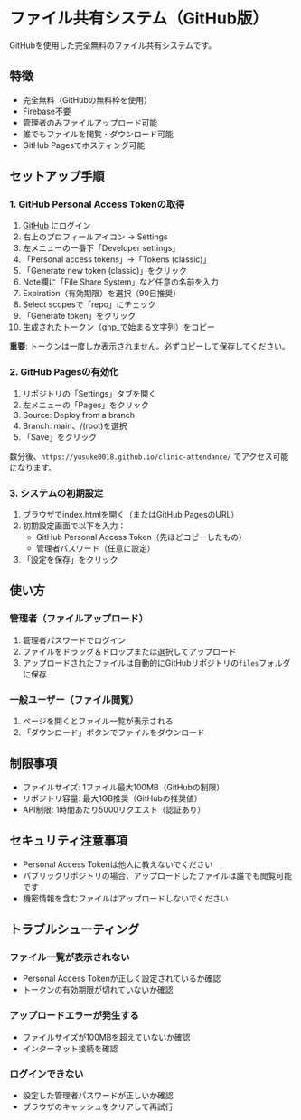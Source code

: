 # ファイル共有システム（GitHub版）

GitHubを使用した完全無料のファイル共有システムです。

## 特徴

- 完全無料（GitHubの無料枠を使用）
- Firebase不要
- 管理者のみファイルアップロード可能
- 誰でもファイルを閲覧・ダウンロード可能
- GitHub Pagesでホスティング可能

## セットアップ手順

### 1. GitHub Personal Access Tokenの取得

1. [GitHub](https://github.com) にログイン
2. 右上のプロフィールアイコン → Settings
3. 左メニューの一番下「Developer settings」
4. 「Personal access tokens」→「Tokens (classic)」
5. 「Generate new token (classic)」をクリック
6. Note欄に「File Share System」など任意の名前を入力
7. Expiration（有効期限）を選択（90日推奨）
8. Select scopesで「repo」にチェック
9. 「Generate token」をクリック
10. 生成されたトークン（ghp_で始まる文字列）をコピー

**重要**: トークンは一度しか表示されません。必ずコピーして保存してください。

### 2. GitHub Pagesの有効化

1. リポジトリの「Settings」タブを開く
2. 左メニューの「Pages」をクリック
3. Source: Deploy from a branch
4. Branch: main、/(root)を選択
5. 「Save」をクリック

数分後、`https://yusuke0018.github.io/clinic-attendance/` でアクセス可能になります。

### 3. システムの初期設定

1. ブラウザでindex.htmlを開く（またはGitHub PagesのURL）
2. 初期設定画面で以下を入力：
   - GitHub Personal Access Token（先ほどコピーしたもの）
   - 管理者パスワード（任意に設定）
3. 「設定を保存」をクリック

## 使い方

### 管理者（ファイルアップロード）

1. 管理者パスワードでログイン
2. ファイルをドラッグ＆ドロップまたは選択してアップロード
3. アップロードされたファイルは自動的にGitHubリポジトリの`files`フォルダに保存

### 一般ユーザー（ファイル閲覧）

1. ページを開くとファイル一覧が表示される
2. 「ダウンロード」ボタンでファイルをダウンロード

## 制限事項

- ファイルサイズ: 1ファイル最大100MB（GitHubの制限）
- リポジトリ容量: 最大1GB推奨（GitHubの推奨値）
- API制限: 1時間あたり5000リクエスト（認証あり）

## セキュリティ注意事項

- Personal Access Tokenは他人に教えないでください
- パブリックリポジトリの場合、アップロードしたファイルは誰でも閲覧可能です
- 機密情報を含むファイルはアップロードしないでください

## トラブルシューティング

### ファイル一覧が表示されない
- Personal Access Tokenが正しく設定されているか確認
- トークンの有効期限が切れていないか確認

### アップロードエラーが発生する
- ファイルサイズが100MBを超えていないか確認
- インターネット接続を確認

### ログインできない
- 設定した管理者パスワードが正しいか確認
- ブラウザのキャッシュをクリアして再試行